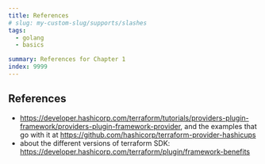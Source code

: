 ```yaml
---
title: References
# slug: my-custom-slug/supports/slashes
tags:
  - golang
  - basics

summary: References for Chapter 1
index: 9999
---
```


## References

* <https://developer.hashicorp.com/terraform/tutorials/providers-plugin-framework/providers-plugin-framework-provider>, and the examples that go with it at <https://github.com/hashicorp/terraform-provider-hashicups>
* about the different versions of terraform SDK: <https://developer.hashicorp.com/terraform/plugin/framework-benefits>
